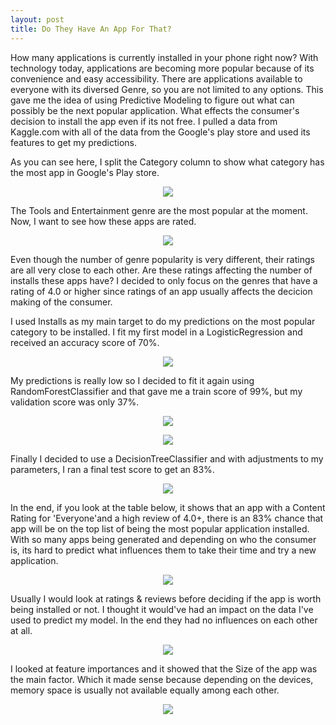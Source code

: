 ```yaml
---
layout: post
title: Do They Have An App For That?
---
```


How many applications is currently installed in your phone right now? With technology today, applications are becoming more popular because
of its convenience and easy accessibility. There are applications available to everyone with its diversed Genre, so you are not limited 
to any options. This gave me the idea of using Predictive Modeling to figure out what can possibly be the next popular application. What
effects the consumer's decision to install the app even if its not free. I pulled a data from Kaggle.com with all of the data from the 
Google's play store and used its features to get my predictions. 

As you can see here, I split the Category column to show what category has the most app in Google's Play store.

<p align="center">
  <img src="https://raw.githubusercontent.com/hyamynl619/hyamynl619.github.io/master/img/genre1.png">
</p>

The Tools and Entertainment genre are the most popular at the moment. Now, I want to see how these
apps are rated. 

<p align="center">
 <img src="https://raw.githubusercontent.com/hyamynl619/hyamynl619.github.io/master/img/genre2.png">
</p>

Even though the number of genre popularity is very different, their ratings are all very close to each other. Are these ratings affecting 
the number of installs these apps have? I decided to only focus on the genres that have a rating of 4.0 or higher since ratings of an app usually affects the decicion making of the consumer. 

I used Installs as my main target to do my predictions on the most popular category to be installed.
I fit my first model in a LogisticRegression and received an accuracy score of 70%. 

<p align="center">
 <img src="https://raw.githubusercontent.com/hyamynl619/hyamynl619.github.io/master/img/model%202.png">
</p>

My predictions is really low so I decided to fit it again using RandomForestClassifier and that gave me a train score of 99%, but my
validation score was only 37%.

<p align="center">
<img src="https://raw.githubusercontent.com/hyamynl619/hyamynl619.github.io/master/img/randomscore.png">
</p>

<p align="center">
<img src="https://raw.githubusercontent.com/hyamynl619/hyamynl619.github.io/master/img/valscore2.png">
</p>

Finally I decided to use a DecisionTreeClassifier and with adjustments to my parameters, I ran a final test score to get an 83%.

<p align="center">
<img src="https://raw.githubusercontent.com/hyamynl619/hyamynl619.github.io/master/img/finalscore.png">
</p>

In the end, if you look at the table below, it shows that an app with a Content Rating for 'Everyone'and a high review of 4.0+, there is an 83% chance that app will be on the top list of being the most popular application installed. With so many apps being generated and 
depending on who the consumer is, its hard to predict what influences them to take their time and try a new application. 

<p align="center">
<img src="https://raw.githubusercontent.com/hyamynl619/hyamynl619.github.io/master/img/predictiontable.png">
</p>

Usually I would look at ratings & reviews before deciding if the app is worth being installed or not. I thought it would've had an impact on the data I've used to predict my model. In the end they had no influences on each other at all. 


<p align="center">
<img src="https://raw.githubusercontent.com/hyamynl619/hyamynl619.github.io/master/img/InR.png">
</p>

I looked at feature importances and it showed that the Size of the app was the main factor. Which it made sense because depending on the devices, memory space is usually not available equally among each other. 






<p align="center">
<img src="https://raw.githubusercontent.com/hyamynl619/hyamynl619.github.io/master/img/123.jpg">
</p>
